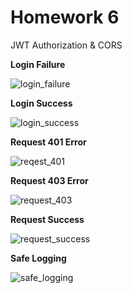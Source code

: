 # Homework 6

JWT Authorization & CORS

**Login Failure**

![login_failure](https://user-images.githubusercontent.com/16776066/120908472-5daba200-c673-11eb-9ded-6e0b0669abf8.png)

**Login Success**

![login_success](https://user-images.githubusercontent.com/16776066/120908474-60a69280-c673-11eb-9371-e21dfc4e425e.png)

**Request 401 Error**

![reqest_401](https://user-images.githubusercontent.com/16776066/120908476-64d2b000-c673-11eb-9f93-906bd2f1a627.png)

**Request 403 Error**

![request_403](https://user-images.githubusercontent.com/16776066/120908477-67350a00-c673-11eb-8c38-118dae53b07b.png)

**Request Success**

![request_success](https://user-images.githubusercontent.com/16776066/120908479-69976400-c673-11eb-80ea-0608ed7dff8e.png)

**Safe Logging**

![safe_logging](https://user-images.githubusercontent.com/16776066/120908480-6bf9be00-c673-11eb-818f-e27ec9b8de7d.png)

